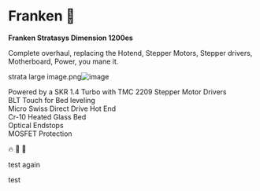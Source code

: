 # Franken  :rocket:
**Franken Stratasys Dimension 1200es**  

Complete overhaul, replacing the Hotend, Stepper Motors, Stepper drivers, Motherboard, Power, you mane it. 


strata large image.png![image](https://user-images.githubusercontent.com/18175813/110194259-b1ed7e80-7e05-11eb-9c98-d722472cf591.png)

Powered by a SKR 1.4 Turbo with TMC 2209 Stepper Motor Drivers  
BLT Touch for Bed leveling  
Micro Swiss Direct Drive Hot End  
Cr-10 Heated Glass Bed  
Optical Endstops  
MOSFET Protection


:fire:
:palm_tree:
:palm_tree:


test again  

test


